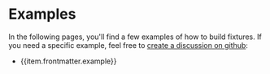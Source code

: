 <script setup>
    import { data } from './index.data.js'
    import { computed } from 'vue';

    const examples = computed(() => {
        return data.filter(item => item.frontmatter.example);
    });
</script>

# Examples

In the following pages, you'll find a few examples of how to build fixtures. If you need a specific example, feel free to [create a discussion on github](https://github.com/basecom/FixturesPlugin/discussions):

<ul>
    <li v-for="item in examples">
        <a :href="'/FixturesPlugin' + item.url">{{item.frontmatter.example}}</a>
    </li>
</ul>